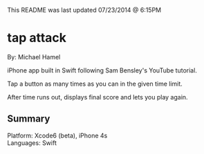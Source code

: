 This README was last updated 07/23/2014 @ 6:15PM  

# tap attack
By: Michael Hamel  

iPhone app built in Swift following Sam Bensley's YouTube tutorial.  

Tap a button as many times as you can in the given time limit.  

After time runs out, displays final score and lets you play again.  

## Summary

Platform: Xcode6 (beta), iPhone 4s  
Languages: Swift  